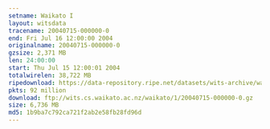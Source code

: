 ```yaml
---
setname: Waikato I
layout: witsdata
tracename: 20040715-000000-0
end: Fri Jul 16 12:00:00 2004
originalname: 20040715-000000-0
gzsize: 2,371 MB
len: 24:00:00
start: Thu Jul 15 12:00:01 2004
totalwirelen: 38,722 MB
ripedownload: https://data-repository.ripe.net/datasets/wits-archive/waikato/1/20040715-000000-0.gz
pkts: 92 million
download: ftp://wits.cs.waikato.ac.nz/waikato/1/20040715-000000-0.gz
size: 6,736 MB
md5: 1b9ba7c792ca721f2ab2e58fb28fd96d
---
```

